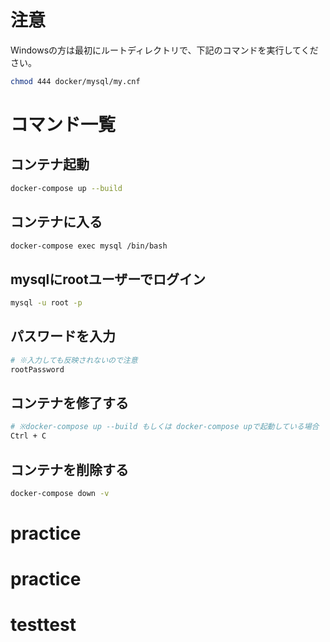 # 注意

Windowsの方は最初にルートディレクトリで、下記のコマンドを実行してください。

``` sh
chmod 444 docker/mysql/my.cnf
```

# コマンド一覧

## コンテナ起動

``` sh
docker-compose up --build
```

## コンテナに入る

``` sh
docker-compose exec mysql /bin/bash
```

## mysqlにrootユーザーでログイン

``` sh
mysql -u root -p
```

## パスワードを入力

``` sh
# ※入力しても反映されないので注意
rootPassword
```

## コンテナを修了する

``` sh
# ※docker-compose up --build もしくは docker-compose upで起動している場合
Ctrl + C
```

## コンテナを削除する

``` sh
docker-compose down -v
```
# practice
# practice
# testtest
